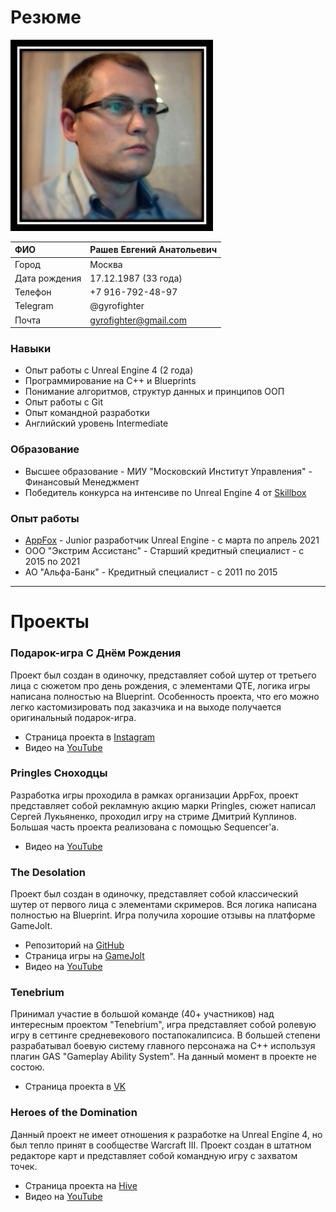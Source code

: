 # Резюме

![Photo](https://raw.githubusercontent.com/Gyrofighter/gyrofighter.github.io/master/Image/Image3.png)

|ФИО| Рашев Евгений Анатольевич|
|:----------------|:----------------|
|Город|Москва|
|Дата рождения | 17.12.1987 (33 года)|
|Телефон|  +7 916-792-48-97|
|Telegram|@gyrofighter|
|Почта|  gyrofighter@gmail.com|

### Навыки
- Опыт работы с Unreal Engine 4 (2 года)
- Программирование на С++ и Blueprints
- Понимание алгоритмов, структур данных и принципов ООП
- Опыт работы с Git
- Опыт командной разработки
- Английский уровень Intermediate

### Образование
- Высшее образование - МИУ "Московский Институт Управления" - Финансовый Менеджмент
- Победитель конкурса на интенсиве по Unreal Engine 4 от [Skillbox](https://youtu.be/ofUYAFL-FsM?t=4975)

### Опыт работы
- [AppFox](https://appfox.ru/) - Junior разработчик Unreal Engine - с марта по апрель 2021
- ООО "Экстрим Ассистанс" - Старший кредитный специалист - с 2015 по 2021
- АО "Альфа-Банк" - Кредитный специалист - с 2011 по 2015

-----------------------------------

# Проекты

### Подарок-игра С Днём Рождения
Проект был создан в одиночку, представляет собой шутер от третьего лица с сюжетом про день рождения, с элементами QTE, логика игры написана полностью на Blueprint. Особенность проекта, что его можно легко кастомизировать под заказчика и на выходе получается оригинальный подарок-игра.

- Страница проекта в [Instagram](https://www.instagram.com/cyber_gift/)
- Видео на [YouTube](https://youtu.be/qpjlMAWmiVs)

### Pringles Сноходцы
Разработка игры проходила в рамках организации AppFox, проект представляет собой рекламную акцию марки Pringles, сюжет написал Сергей Лукьяненко, проходил игру на стриме Дмитрий Куплинов. Большая часть проекта реализована с помощью Sequencer'a.

- Видео на [YouTube](https://youtu.be/urCVKp3UpME)

### The Desolation
Проект был создан в одиночку, представляет собой классический шутер от первого лица с элементами скримеров. Вся логика написана полностью на Blueprint. Игра получила хорошие отзывы на платформе GameJolt.
- Репозиторий на [GitHub](https://github.com/Gyrofighter/the-desolation)
- Страница игры на [GameJolt](https://gamejolt.com/games/TheDesolation/549094)
- Видео на [YouTube](https://youtu.be/E3oXuLKkd7k)

### Tenebrium
Принимал участие в большой команде (40+ участников) над интересным проектом "Tenebrium", игра представляет собой ролевую игру в сеттинге средневекового постапокалипсиса. В большей степени разрабатывал боевую систему главного персонажа на C++ используя плагин GAS "Gameplay Ability System". На данный момент в проекте не состою.
- Страница проекта в [VK](https://vk.com/tenebrium_covenant)

### Heroes of the Domination
Данный проект не имеет отношения к разработке на Unreal Engine 4, но был тепло принят в сообществе Warcraft III. Проект создан в штатном редакторе карт и представляет собой командную игру с захватом точек.
- Страница проекта на [Hive](https://www.hiveworkshop.com/threads/heroes-of-the-domination-v1-11.313863/)
- Видео на [YouTube](https://youtu.be/aOjCUhfz7k8)
